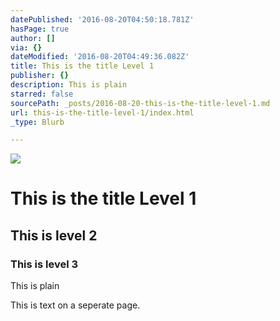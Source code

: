 ```yaml
---
datePublished: '2016-08-20T04:50:18.781Z'
hasPage: true
author: []
via: {}
dateModified: '2016-08-20T04:49:36.082Z'
title: This is the title Level 1
publisher: {}
description: This is plain
starred: false
sourcePath: _posts/2016-08-20-this-is-the-title-level-1.md
url: this-is-the-title-level-1/index.html
_type: Blurb

---
```

![](https://the-grid-user-content.s3-us-west-2.amazonaws.com/22fbb5e7-4894-469e-9103-612fde311ec8.jpg)

# This is the title Level 1

## This is level 2

### This is level 3

This is plain

This is text on a seperate page.